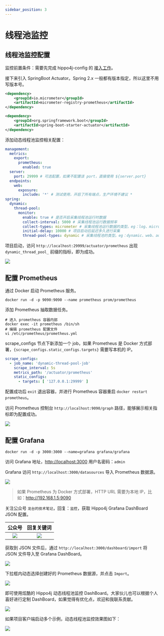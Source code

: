 ```yaml
---
sidebar_position: 3
---
```


# 线程池监控

## 线程池监控配置

监控前置条件：需要先完成 hippo4j-config 的 [接入工作](/docs/user_docs/getting_started/config/hippo4j-config-start)。

接下来引入 SpringBoot Actuator。Spring 2.x 一般都有版本指定，所以这里不用写版本号。

```xml
<dependency>
    <groupId>io.micrometer</groupId>
    <artifactId>micrometer-registry-prometheus</artifactId>
</dependency>

<dependency>
    <groupId>org.springframework.boot</groupId>
    <artifactId>spring-boot-starter-actuator</artifactId>
</dependency>
```

添加动态线程池监控相关配置：

```yaml
management:
  metrics:
    export:
      prometheus:
        enabled: true
  server:
    port: 29999 # 可选配置，如果不配置该 port，直接使用 ${server.port}
  endpoints:
    web:
      exposure:
        include: '*' # 测试使用，开启了所有端点，生产环境不建议 *
spring:
  dynamic:
    thread-pool:
      monitor:
        enable: true # 是否开启采集线程池运行时数据
        collect-interval: 5000 # 采集线程池运行数据频率
        collect-types: micrometer # 采集线程池运行数据的类型。eg：log、micrometer。多个可以同时使用，默认 micrometer
        initial-delay: 10000 # 项目启动后延迟多久进行采集
        thread-pool-types: dynamic # 采集线程池的类型。eg：dynamic、web、adapter。可任意配置，默认 dynamic
```

项目启动，访问 `http://localhost:29999/actuator/prometheus` 出现 `dynamic_thread_pool_` 前缀的指标，即为成功。

![](https://images-machen.oss-cn-beijing.aliyuncs.com/image-20220912220401016.png)

## 配置 Prometheus

通过 Docker 启动 Prometheus 服务。

```shell
docker run -d -p 9090:9090 --name prometheus prom/prometheus
```

添加 Prometheus 抽取数据任务。

```shell
# 进入 prometheus 容器内部
docker exec -it prometheus /bin/sh
# 编辑 prometheus 配置文件
vi /etc/prometheus/prometheus.yml
```

scrape_configs 节点下新添加一个 job，如果 Prometheus 是 Docker 方式部署，`{scrape_configs.static_configs.targets}` 需要写本机的 IP。

```yaml
scrape_configs:
  - job_name: 'dynamic-thread-pool-job'
    scrape_interval: 5s
    metrics_path: '/actuator/prometheus'
    static_configs:
      - targets: [ '127.0.0.1:29999' ]
```

配置成功后 `exit` 退出容器，并进行 Prometheus 容器重启 `docker restart prometheus`。

访问 Prometheus 控制台 `http://localhost:9090/graph` 路径，能够展示相关指标即为配置成功。

![](https://images-machen.oss-cn-beijing.aliyuncs.com/image-20220912221237597.png)

## 配置 Grafana

```shell
docker run -d -p 3000:3000 --name=grafana grafana/grafana
```

访问 Grafana 地址，[http://localhost:3000](http://localhost:3000) 用户名密码：`admin`

Grafana 访问 `http://localhost:3000/datasources` 导入 Prometheus 数据源。

![](https://images-machen.oss-cn-beijing.aliyuncs.com/image-20220912221646866.png)

> 如果 Prometheus 为 Docker 方式部署，HTTP URL 需要为本地 IP，比如：http://192.168.1.5:9090

关注公众号 `龙台的技术笔记`，回复：`监控`，获取 Hippo4j Grafana DashBoard JSON 配置。

|                                                    公众号                                                    |                                                           回复关键词                                                           |
|:------------------------------------------------------------------------------------------------------------:|:-------------------------------------------------------------------------------------------------------------------------:|
| ![](https://images-machen.oss-cn-beijing.aliyuncs.com/43_65f6020ed111b6bb3808ec338576bd6b.png?x-oss-process=image/resize,h_300,w_400) | ![](https://images-machen.oss-cn-beijing.aliyuncs.com/image-20220327171957444.png?x-oss-process=image/resize,h_300,w_400) |

获取到 JSON 文件后，通过 `http://localhost:3000/dashboard/import` 将 JSON 文件导入至 Grafana DashBoard。

![](https://images-machen.oss-cn-beijing.aliyuncs.com/image-20220912225627272.png)

下拉框内动态选择创建好的 Prometheus 数据源，并点击 `Import`。

![](https://images-machen.oss-cn-beijing.aliyuncs.com/image-20220912225700200.png)

即可使用炫酷的 Hippo4j 动态线程池监控 DashBoard。大家伙儿也可以根据个人喜好进行定制 DashBoard，如果觉得有优化点，欢迎和我联系贡献。

![](https://images-machen.oss-cn-beijing.aliyuncs.com/image-20220912225813972.png)

如果项目客户端启动多个示例，动态线程池监控效果图如下：

![](https://images-machen.oss-cn-beijing.aliyuncs.com/20220814_hippo4j_monitor.jpg)
